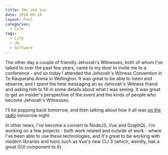 ```yaml
---
title: JWs and Vue
date: 2018-08-18
layout: Post
categories:
  - Life
tags:
  - Life
  - JW
  - Software
---
```


The other day a couple of friendly Jehovah's Witnesses, both of whom I've talked to over the past few years, came to my door to invite me to a conference - and so today I attended the Jehovah's Witness Convention in Te Rauparaha Arena in Wellington. It was great to be able to listen and observe, and I spent the time messaging an ex Jehovah's Witness friend and asking him to fill in some details about what I was seeing. It was great to get an insider's perspective of the event and the kinds of people who become Jehovah's Witnesses.

<!-- more -->

I'll be popping back tomorrow, and then talking about how it all was [on the radio](https://www.radiolive.co.nz/home/shows/weekend-variety-wireless-with-graeme-hill/skeptical-thoughts.html) tomorrow night.

In other news, I've become a convert to NodeJS, Vue and GraphQL. I'm working on a few projects - both work related and outside of work - where I've been able to use these technologies, and it's great to be working with modern libraries and tools such as Vue's new CLI 3 (which, weirdly, has a great GUI component to it).
